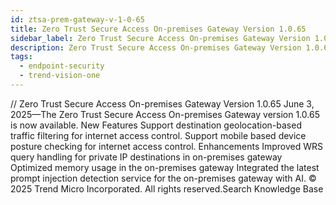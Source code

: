 ```yaml
---
id: ztsa-prem-gateway-v-1-0-65
title: Zero Trust Secure Access On-premises Gateway Version 1.0.65
sidebar_label: Zero Trust Secure Access On-premises Gateway Version 1.0.65
description: Zero Trust Secure Access On-premises Gateway Version 1.0.65
tags:
  - endpoint-security
  - trend-vision-one
---
```


/*<![CDATA[*/ $('#title').html($('meta[name=map-description]').attr('content')); /*]]>*/ Zero Trust Secure Access On-premises Gateway Version 1.0.65 June 3, 2025—The Zero Trust Secure Access On-premises Gateway version 1.0.65 is now available. New Features Support destination geolocation-based traffic filtering for internet access control. Support mobile based device posture checking for internet access control. Enhancements Improved WRS query handling for private IP destinations in on-premises gateway Optimized memory usage in the on-premises gateway Integrated the latest prompt injection detection service for the on-premises gateway with AI. © 2025 Trend Micro Incorporated. All rights reserved.Search Knowledge Base